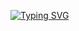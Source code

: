 [![Typing SVG](https://readme-typing-svg.herokuapp.com?font=Fira+Code&pause=1000&color=5000F7&background=4105C100&center=true&vCenter=true&random=false&width=500&height=70&lines=Hi!+I'm+Ibo-Future+Design+Creator!;babaevmurad777%40gmail.com+-+gmail!+)](https://git.io/typing-svg)
